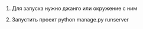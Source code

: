 
1. Для запуска нужно джанго или окружение с ним

2. Запустить проект python manage.py runserver



